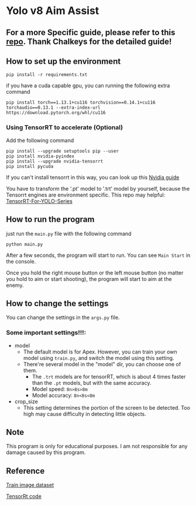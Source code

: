 # Yolo v8 Aim Assist

## For a more Specific guide, please refer to this [repo](https://github.com/Chalkeys/Yolov8-Apex-Aim-assist-with-IFF). Thank Chalkeys for the detailed guide!

## How to set up the environment

`pip install -r requirements.txt`

if you have a cuda capable gpu, you can running the following extra command

`pip install torch==1.13.1+cu116 torchvision==0.14.1+cu116 torchaudio==0.13.1 --extra-index-url https://download.pytorch.org/whl/cu116`

### Using TensorRT to accelerate (Optional)
Add the following command
```
pip install --upgrade setuptools pip --user
pip install nvidia-pyindex
pip install --upgrade nvidia-tensorrt
pip install pycuda
```
If you can't install tensorrt in this way, you can look up this [Nvidia guide](https://docs.nvidia.com/deeplearning/tensorrt/archives/tensorrt-601/tensorrt-install-guide/index.html#installing-zip)


You have to transform the '.pt' model to '.trt' model by yourself, because the Tensorrt engines are environment specific. This repo may helpful: [TensorRT-For-YOLO-Series](https://github.com/Linaom1214/TensorRT-For-YOLO-Series)


## How to run the program
just run the `main.py` file with the following command

`python main.py`

After a few seconds, the program will start to run. You can see `Main Start` in the console.

Once you hold the right mouse button or the left mouse button (no matter you hold to aim or start shooting), the program will start to aim at the enemy.

## How to change the settings
You can change the settings in the `args.py` file.

### Some important settings!!!:
- model
    - The default model is for Apex. However, you can train your own model using `train.py`, and switch the model using this setting.
    - There're several model in the "model" dir, you can choose one of them.
        - The `.trt` models are for tensorRT, which is about 4 times faster than the `.pt` models, but with the same accuracy. 
        - Model speed: `8n>8s>8m`
        - Model accuracy: `8n<8s<8m`
- crop_size
    - This setting determines the portion of the screen to be detected. Too high may cause difficulty in detecting little objects.
## Note
This program is only for educational purposes. I am not responsible for any damage caused by this program.

## Reference
[Train image dataset](https://universe.roboflow.com/apex-esoic/apexyolov6)

[TensorRt code](https://github.com/Linaom1214/TensorRT-For-YOLO-Series)
